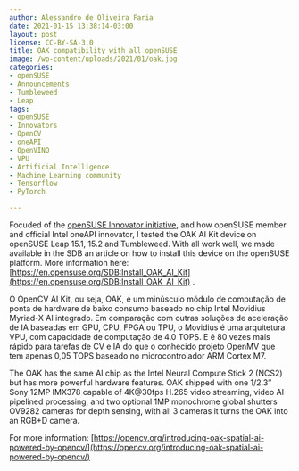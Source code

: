 ```yaml
---
author: Alessandro de Oliveira Faria
date: 2021-01-15 13:38:14-03:00
layout: post
license: CC-BY-SA-3.0
title: OAK compatibility with all openSUSE
image: /wp-content/uploads/2021/01/oak.jpg
categories:
- openSUSE
- Announcements
- Tumbleweed
- Leap
tags:
- openSUSE
- Innovators
- OpenCV
- oneAPI
- OpenVINO
- VPU
- Artificial Intelligence
- Machine Learning community 
- Tensorflow
- PyTorch 

---
```


Focuded of the [openSUSE Innovator initiative](https://en.opensuse.org/openSUSE:INNOVATORS), and how openSUSE member and official Intel oneAPI innovator, I tested the OAK AI Kit device on openSUSE Leap 15.1, 15.2 and Tumbleweed. With all work well, we made available in the SDB an article on how to install this device on the openSUSE platform. More information here: [https://en.opensuse.org/SDB:Install_OAK_AI_Kit](https://en.opensuse.org/SDB:Install_OAK_AI_Kit) .

O OpenCV AI Kit, ou seja, OAK, é um minúsculo módulo de computação de ponta de hardware de baixo consumo baseado no chip Intel Movidius Myriad-X AI integrado. Em comparação com outras soluções de aceleração de IA baseadas em GPU, CPU, FPGA ou TPU, o Movidius é uma arquitetura VPU, com capacidade de computação de 4.0 TOPS. E é 80 vezes mais rápido para tarefas de CV e IA do que o conhecido projeto OpenMV que tem apenas 0,05 TOPS baseado no microcontrolador ARM Cortex M7.


The OAK has the same AI chip as the Intel Neural Compute Stick 2 (NCS2) but has more powerful hardware features. OAK shipped with one 1/2.3″ Sony 12MP IMX378 capable of 4K@30fps H.265 video streaming, video AI pipelined processing, and two optional 1MP monochrome global shutters OV9282 cameras for depth sensing, with all 3 cameras it turns the OAK into an RGB+D camera.

For more information:
[https://opencv.org/introducing-oak-spatial-ai-powered-by-opencv/](https://opencv.org/introducing-oak-spatial-ai-powered-by-opencv/)
